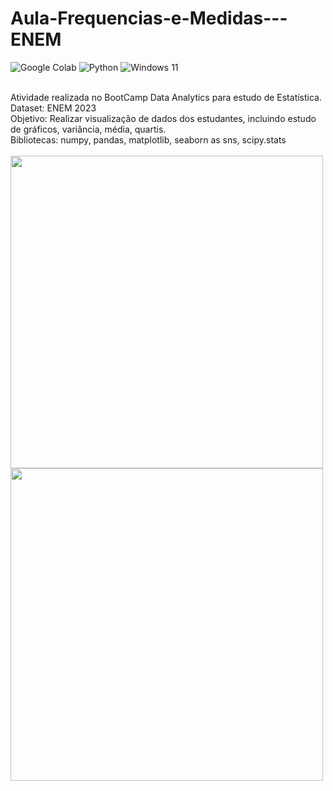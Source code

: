 # Aula-Frequencias-e-Medidas---ENEM

![Google Colab](https://img.shields.io/badge/Google%20Colab-%23F9A825.svg?style=for-the-badge&logo=googlecolab&logoColor=white) ![Python](https://img.shields.io/badge/python-3670A0?style=for-the-badge&logo=python&logoColor=ffdd54) ![Windows 11](https://img.shields.io/badge/Windows%2011-%230079d5.svg?style=for-the-badge&logo=Windows%2011&logoColor=white)

<br>
Atividade realizada no BootCamp Data Analytics para estudo de Estatística.<br>
Dataset: ENEM 2023<br>
Objetivo: Realizar visualização de dados dos estudantes, incluindo estudo de gráficos, variância, média, quartis.<br>
Bibliotecas: numpy, pandas, matplotlib, seaborn as sns, scipy.stats <br>
<br>

<img src="https://i.imgur.com/wLuf3Pe.png" width="500">

<br>

<img src="https://i.imgur.com/cI6E8Op.png" width="500">

<br>

